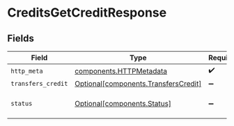 # CreditsGetCreditResponse


## Fields

| Field                                                                              | Type                                                                               | Required                                                                           | Description                                                                        |
| ---------------------------------------------------------------------------------- | ---------------------------------------------------------------------------------- | ---------------------------------------------------------------------------------- | ---------------------------------------------------------------------------------- |
| `http_meta`                                                                        | [components.HTTPMetadata](../../models/components/httpmetadata.md)                 | :heavy_check_mark:                                                                 | N/A                                                                                |
| `transfers_credit`                                                                 | [Optional[components.TransfersCredit]](../../models/components/transferscredit.md) | :heavy_minus_sign:                                                                 | OK                                                                                 |
| `status`                                                                           | [Optional[components.Status]](../../models/components/status.md)                   | :heavy_minus_sign:                                                                 | INVALID_ARGUMENT: The request has an invalid argument.                             |